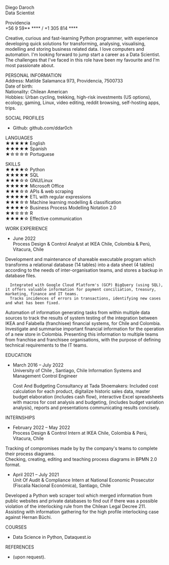 Diego Daroch  
Data Scientist

Providencia  
+56 9 59** **** / +1 305 814 **** 

Creative, curious and fast-learning Python programmer, with experience developing quick solutions for transforming, analysing, visualising, modelling and storing business related data. I love computers and automation.
I'm looking forward to jump start a career as a Data Scientist. The challenges that I've faced in this role have been my favourite and I'm most passionate about.

PERSONAL INFORMATION  
  Address: Matilde Salamanca 973, Providencia, 7500733  
  Date of birth:   
  Nationality: Chilean American  
  Hobbies: Urban cycling, trekking, high-risk investments (US options), ecology, gaming, Linux, video editing, reddit browsing, self-hosting apps, trips.  

SOCIAL PROFILES  
  * Github: github.com/ddar0ch  

LANGUAGES  
  ★★★★★ English  
  ★★★★★ Spanish  
  ★☆☆☆☆ Portuguese  

SKILLS  
  ★★★★☆ Python  
  ★★★★★ SQL  
  ★★★☆☆ GNU/Linux  
  ★★★★★ Microsoft Office  
  ★★★☆☆ APIs & web scraping  
  ★★★★★ ETL with regular expressions  
  ★★★☆☆ Machine learning modelling & classification  
  ★★★★☆ Business Process Modelling Notation 2.0  
  ★★☆☆☆ R  
  ★★★★☆ Effective communication  

WORK EXPERIENCE  
  * June 2022  
    Process Design & Control Analyst at IKEA Chile, Colombia & Perú, Vitacura, Chile  
      
  Development and maintenance of shareable executable program which transforms a relational database (14 tables) into a data sheet (4 tables) according to the needs of inter-organisation teams, and stores a backup in database files.  
    
      Integrated with Google Cloud Platform's (GCP) BigQuery (using SQL), it offers valuable information for payment conciliation, treasury, marketing, finance and IT teams.  
      Tracks incidences of errors in transactions, identifying new cases and what has been fixed.  
    
  
  Automation of information generating tasks from within multiple data sources to track the results of system testing of the integration between IKEA and Falabella (franchisee) financial systems, for Chile and Colombia.  
  Investigate and summarise important financial information for the operation of a new store in Colombia. Presenting this information to multiple teams from franchise and franchisee organisations, with the purpose of defining technical requirements to the IT teams.  



EDUCATION  
  * March 2016 – July 2022  
    University of Chile , Santiago, Chile Information Systems and Management Control Engineer  

    Cost And Budgeting Consultancy at Tada Shoemakers: Included cost calculation for each product, digitalize historic sales data, master budget elaboration (includes cash flow), interactive Excel spreadsheets with macros for cost analysis and budgeting, (includes budget variation analysis), reports and presentations communicating results concisely.  

INTERNSHIPS  
  * February 2022 – May 2022  
    Process Design & Control Intern at IKEA Chile, Colombia & Perú, Vitacura, Chile  

    
  Tracking of compromises made by by the company's teams to complete their process diagrams.  
  Checking, creating, editing and teaching process diagrams in BPMN 2.0 format.  

  * April 2021 – July 2021  
    Unit Of Audit & Compliance Intern at National Economic Prosecutor (Fiscalía Nacional Económica), Santiago, Chile  

    
  Developed a Python web scraper tool which merged information from public websites and private databases to find out if there was a possible violation of the interlocking rule from the Chilean Legal Decree 211.  
  Assisting with information gathering for the high profile interlocking case against Hernan Büchi.  


COURSES  
  * Data Science in Python, Dataquest.io  

REFERENCES  
  * (upon request).
  
